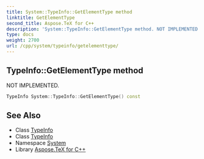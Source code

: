 ```yaml
---
title: System::TypeInfo::GetElementType method
linktitle: GetElementType
second_title: Aspose.TeX for C++
description: 'System::TypeInfo::GetElementType method. NOT IMPLEMENTED in C++.'
type: docs
weight: 2700
url: /cpp/system/typeinfo/getelementtype/
---
```

## TypeInfo::GetElementType method


NOT IMPLEMENTED.

```cpp
TypeInfo System::TypeInfo::GetElementType() const
```


## See Also

* Class [TypeInfo](../)
* Class [TypeInfo](../)
* Namespace [System](../../)
* Library [Aspose.TeX for C++](../../../)

